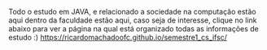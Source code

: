 Todo o estudo em JAVA, e relacionado a sociedade na computação estão aqui dentro da faculdade estão aqui, caso seja de interesse, clique no link abaixo para ver a página na qual está organizado todas as informações de estudo :) 
https://ricardomachadoofc.github.io/semestre1_cs_ifsc/
